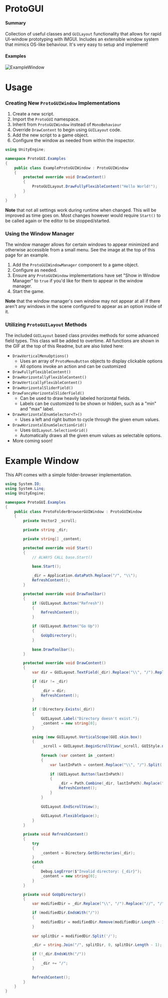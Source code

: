 # ProtoGUI
#### Summary
Collection of useful classes and `GUILayout` functionality that allows for rapid UI-window prototyping with IMGUI. Includes an extensible window system that mimics OS-like behaviour. It's very easy to setup and implement!

#### Examples
![ExampleWindow](https://i.imgur.com/PmPCRHN.gif)

# Usage
### Creating New `ProtoGUIWindow` Implementations
1. Create a new script.
2. Import the `ProtoGUI` namespace.
3. Inherit from `ProtoGUIWindow` instead of `MonoBehaviour`
4. Override `DrawContent` to begin using `GUILayout` code.
5. Add the new script to a game object. 
6. Configure the window as needed from within the inspector.

```c#
using UnityEngine;

namespace ProtoGUI.Examples
{
    public class ExampleProtoGUIWindow : ProtoGUIWindow
    {
        protected override void DrawContent()
        {
            ProtoGUILayout.DrawFullyFlexibleContent("Hello World!");
        }
    }
}
```

**Note** that not all settings work during runtime when changed. This will be improved as time goes on. Most changes however would require `Start()` to be called again or the editor to be stopped/started.

### Using the Window Manager
The window manager allows for certain windows to appear minimized and otherwise accessible from a small menu. See the image at the top of this page for an example.
1. Add the `ProtoGUIWindowManager` component to a game object. 
2. Configure as needed. 
3. Ensure any `ProtoGUIWindow` implementations have set "Show in Window Manager" to `true` if you'd like for them to appear in the window manager.
4. Start the game. 

**Note** that the window manager's own window may not appear at all if there aren't any windows in the scene configured to appear as an option inside of it.

### Utilizing `ProtoGUILayout` Methods
The included `GUILayout` based class provides methods for some advanced field types. This class will be added to overtime. All functions are shown in the GIF at the top of this Readme, but are also listed here:
- `DrawVerticalMenuOptions()`
  - Uses an array of `ProtoMenuButton` objects to display clickable options
  - All options invoke an action and can be customized
- `DrawFullyFlexibleContent()`
- `DrawHorizontallyFlexibleContent()`
- `DrawVerticallyFlexibleContent()`
- `DrawHorizontalSliderField()`
- `DrawFancyHorizontalSliderField()`
  - Can be used to draw heavily labeled horizontal fields.
  - Labels can be customized to be shown or hidden, such as a "min" and "max" label.
- `DrawHorizontalEnumSelector<T>()`
  - Uses a left and right button to cycle through the given enum values.
- `DrawHorizontalEnumSelectionGrid()`
  - Uses `GUILayout.SelectionGrid()`
  - Automatically draws all the given enum values as selectable options.
- More coming soon!

# Example Window
This API comes with a simple folder-browser implementation. 

```c#
using System.IO;
using System.Linq;
using UnityEngine;

namespace ProtoGUI.Examples
{
    public class ProtoFolderBrowserGUIWindow : ProtoGUIWindow
    {
        private Vector2 _scroll;

        private string _dir;

        private string[] _content;

        protected override void Start()
        {
            // ALWAYS CALL base.Start()
            
            base.Start();

            _dir = Application.dataPath.Replace("/", "\\"); 
            RefreshContent();
        }

        protected override void DrawToolbar()
        {
            if (GUILayout.Button("Refresh"))
            {
                RefreshContent();
            }

            if (GUILayout.Button("Go Up"))
            {
                GoUpDirectory();
            }
            
            base.DrawToolbar();
        }

        protected override void DrawContent()
        {
            var dir = GUILayout.TextField(_dir).Replace("\\", "/").Replace("//", "/");

            if (dir != _dir)
            {
                _dir = dir;
                RefreshContent();
            }
            
            if (!Directory.Exists(_dir))
            {
                GUILayout.Label("Directory doesn't exist.");
                _content = new string[0];
            }

            using (new GUILayout.VerticalScope(GUI.skin.box))
            {
                _scroll = GUILayout.BeginScrollView(_scroll, GUIStyle.none, GUI.skin.verticalScrollbar);
                
                foreach (var content in _content)
                {
                    var lastInPath = content.Replace("\\", "/").Split('/').Last();
                    
                    if (GUILayout.Button(lastInPath))
                    {
                        _dir = Path.Combine(_dir, lastInPath).Replace("\\", "/");
                        RefreshContent();
                    }
                }
                
                GUILayout.EndScrollView();
                
                GUILayout.FlexibleSpace();
            }
        }

        private void RefreshContent()
        {
            try
            {
                _content = Directory.GetDirectories(_dir);
            }
            catch
            {
                Debug.LogError($"Invalid directory: {_dir}");
                _content = new string[0];
            }
        }

        private void GoUpDirectory()
        {
            var modifiedDir = _dir.Replace("\\", "/").Replace("//", "/");

            if (modifiedDir.EndsWith("/"))
            {
                modifiedDir = modifiedDir.Remove(modifiedDir.Length - 1, 1);
            }
            
            var splitDir = modifiedDir.Split('/');

            _dir = string.Join("/", splitDir, 0, splitDir.Length - 1);

            if (!_dir.EndsWith("/"))
            {
                _dir += "/";
            }
            
            RefreshContent();
        }
    }
}
```